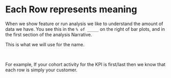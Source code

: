 # Each Row represents meaning

When we show feature or run analysis we like to understand the amount of data we have.  You see this in the `% of _____` on the right of bar plots, and in the first section of the analysis Narrative.

This is what we will use for the name.

<br>

For example, If your cohort activity for the KPI is first/last then we know that each row is simply your customer.

